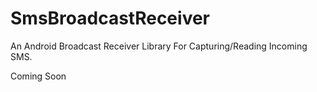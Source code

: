 # SmsBroadcastReceiver
An Android Broadcast Receiver Library For Capturing/Reading Incoming SMS.

Coming Soon
